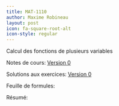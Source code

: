 ```yaml
---
title: MAT-1110
author: Maxime Robineau
layout: post
icon: fa-square-root-alt
icon-style: regular
---
```

Calcul des fonctions de plusieurs variables

Notes de cours: [Version 0](https://github.com/maximerobineau/cours_ulaval/raw/master/MAT-1110/notes_de_cours/notes_mat1110.pdf)

Solutions aux exercices: [Version 0](https://github.com/maximerobineau/cours_ulaval/raw/master/MAT-1110/exercices/exercices_mat1110.pdf)

Feuille de formules:

Résumé:
